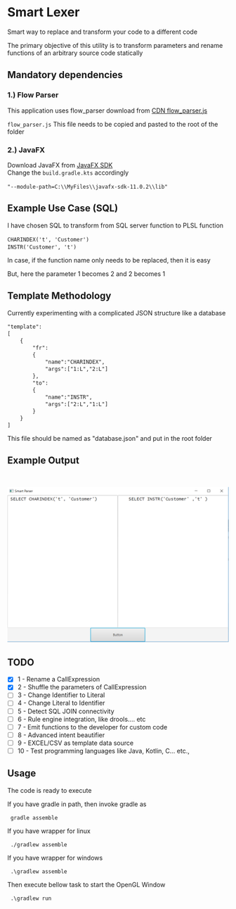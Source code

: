 # Smart Lexer
Smart way to replace and transform your code to a different code

The primary objective of this utility is to transform parameters and rename functions of an arbitrary source code statically

## Mandatory dependencies

### 1.) Flow Parser
This application uses flow_parser download from 
[CDN flow_parser.js](https://cdn.jsdelivr.net/npm/flow-parser@0.132.0/flow_parser.js)

`flow_parser.js` This file needs to be copied and pasted to the root of the folder

### 2.) JavaFX
Download JavaFX from 
[JavaFX SDK](https://gluonhq.com/products/javafx/)<br/>
Change the `build.gradle.kts` accordingly

`"--module-path=C:\\MyFiles\\javafx-sdk-11.0.2\\lib"`

 
## Example Use Case (SQL)
I have chosen SQL to transform from SQL server function to PLSL function

`CHARINDEX('t', 'Customer')`<br/>
`INSTR('Customer', 't')`

In case, if the function name only needs to be replaced, then it is easy

But, here the parameter 1 becomes 2 and 2 becomes 1

## Template Methodology
Currently experimenting with a complicated JSON structure like a database

    "template":
    [
        {
            "fr":
            {
                "name":"CHARINDEX",
                "args":["1:L","2:L"]
            },
            "to":
            {
                "name":"INSTR",
                "args":["2:L","1:L"]
            }
        }
    ]

This file should be named as "database.json" and put in the root folder

## Example Output
&#10240;  <!-- Hack to add whitespace -->

<p align="center">
  <img src="/docs/static/screenshot-1.png">
</p>

## TODO

- [x] 1 - Rename a CallExpression 
- [x] 2 - Shuffle the parameters of CallExpression
- [ ] 3 - Change Identifier to Literal
- [ ] 4 - Change Literal to Identifier
- [ ] 5 - Detect SQL JOIN connectivity
- [ ] 6 - Rule engine integration, like drools.... etc
- [ ] 7 - Emit functions to the developer for custom code
- [ ] 8 - Advanced intent beautifier
- [ ] 9 - EXCEL/CSV as template data source
- [ ] 10  - Test programming languages like Java, Kotlin, C... etc.,

## Usage
The code is ready to execute

If you have gradle in path, then invoke gradle as

     gradle assemble

If you have wrapper for linux

     ./gradlew assemble

If you have wrapper for windows

     .\gradlew assemble

Then execute bellow task to start the OpenGL Window

     .\gradlew run